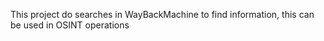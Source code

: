This project do searches in WayBackMachine to find information, this can be used in OSINT operations
